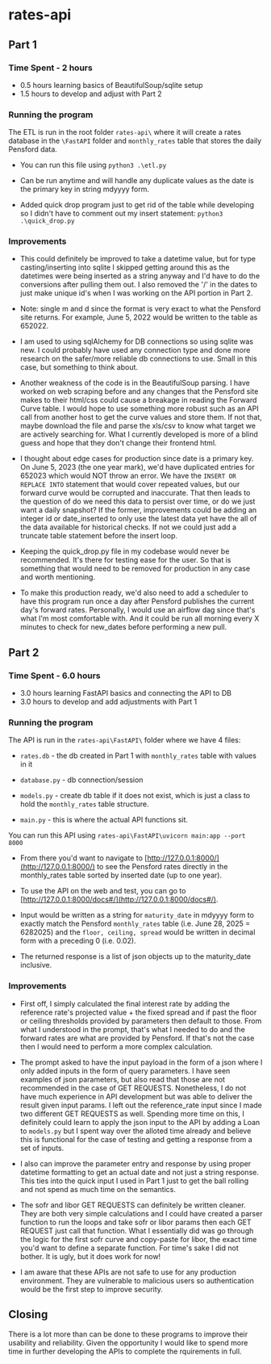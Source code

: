 # rates-api

## Part 1 
### Time Spent - 2 hours
- 0.5 hours learning basics of BeautifulSoup/sqlite setup
- 1.5 hours to develop and adjust with Part 2

### Running the program
The ETL is run in the root folder `rates-api\` where it will create a rates database in the `\FastAPI` folder and `monthly_rates` table that stores the daily Pensford data.

- You can run this file using `python3 .\etl.py`

- Can be run anytime and will handle any duplicate values as the date is the primary key in string mdyyyy form.

- Added quick drop program just to get rid of the table while developing so I didn't have to comment out my insert statement: `python3 .\quick_drop.py`

### Improvements
- This could definitely be improved to take a datetime value, but for type casting/inserting into sqlite I skipped getting around this as the datetimes were being inserted as a string anyway and I'd have to do the conversions after pulling them out. I also removed the '/' in the dates to just make unique id's when I was working on the API portion in Part 2.

- Note: single m and d since the format is very exact to what the Pensford site returns. For example, June 5, 2022 would be written to the table as 652022.

- I am used to using sqlAlchemy for DB connections so using sqlite was new. I could probably have used any connection type and done more research on the safer/more reliable db connections to use. Small in this case, but something to think about.

- Another weakness of the code is in the BeautifulSoup parsing. I have worked on web scraping before and any changes that the Pensford site makes to their html/css could cause a breakage in reading the Forward Curve table. I would hope to use something more robust such as an API call from another host to get the curve values and store them. If not that, maybe download the file and parse the xls/csv to know what target we are actively searching for. What I currently developed is more of a blind guess and hope that they don't change their frontend html.

- I thought about edge cases for production since date is a primary key. On June 5, 2023 (the one year mark), we'd have duplicated entries for 652023 which would NOT throw an error. We have the `INSERT OR REPLACE INTO` statement that would cover repeated values, but our forward curve would be corrupted and inaccurate. That then leads to the question of do we need this data to persist over time, or do we just want a daily snapshot? If the former, improvements could be adding an integer id or date_inserted to only use the latest data yet have the all of the data available for historical checks. If not we could just add a truncate table statement before the insert loop.

- Keeping the quick_drop.py file in my codebase would never be recommended. It's there for testing ease for the user. So that is something that would need to be removed for production in any case and worth mentioning. 

- To make this production ready, we'd also need to add a scheduler to have this program run once a day after Pensford publishes the current day's forward rates. Personally, I would use an airflow dag since that's what I'm most comfortable with. And it could be run all morning every X minutes to check for new_dates before performing a new pull. 

## Part 2
### Time Spent - 6.0 hours
- 3.0 hours learning FastAPI basics and connecting the API to DB
- 3.0 hours to develop and add adjustments with Part 1

### Running the program
The API is run in the `rates-api\FastAPI\` folder where we have 4 files:
- `rates.db` - the db created in Part 1 with `monthly_rates` table with values in it

- `database.py` - db connection/session 

- `models.py` - create db table if it does not exist, which is just a class to hold the `monthly_rates` table structure.

- `main.py` - this is where the actual API functions sit.

You can run this API using `rates-api\FastAPI\uvicorn main:app --port 8000`
- From there you'd want to navigate to [http://127.0.0.1:8000/](http://127.0.0.1:8000/) to see the Pensford rates directly in the monthly_rates table sorted by inserted date (up to one year).

- To use the API on the web and test, you can go to [http://127.0.0.1:8000/docs#/](http://127.0.0.1:8000/docs#/).

- Input would be written as a string for `maturity_date` in mdyyyy form to exactly match the Pensford `monthly_rates` table (i.e. June 28, 2025 = 6282025) and the `floor, ceiling, spread` would be written in decimal form with a preceding 0 (i.e. 0.02).

- The returned response is a list of json objects up to the maturity_date inclusive.

### Improvements
- First off, I simply calculated the final interest rate by adding the reference rate's projected value + the fixed spread and if past the floor or ceiling thresholds provided by parameters then default to those. From what I understood in the prompt, that's what I needed to do and the forward rates are what are provided by Pensford. If that's not the case then I would need to perform a more complex calculation.

- The prompt asked to have the input payload in the form of a json where I only added inputs in the form of query parameters. I have seen examples of json parameters, but also read that those are not recommended in the case of GET REQUESTS. Nonetheless, I do not have much experience in API development but was able to deliver the result given input params. I left out the reference_rate input since I made two different GET REQUESTS as well. Spending more time on this, I definitely could learn to apply the json input to the API by adding a Loan to `models.py` but I spent way over the alloted time already and believe this is functional for the case of testing and getting a response from a set of inputs. 

- I also can improve the parameter entry and response by using proper datetime formatting to get an actual date and not just a string response. This ties into the quick input I used in Part 1 just to get the ball rolling and not spend as much time on the semantics. 

- The sofr and libor GET REQUESTS can definitely be written cleaner. They are both very simple calculations and I could have created a parser function to run the loops and take sofr or libor params then each GET REQUEST just call that function. What I essentially did was go through the logic for the first sofr curve and copy-paste for libor, the exact time you'd want to define a separate function. For time's sake I did not bother. It is ugly, but it does work for now!

- I am aware that these APIs are not safe to use for any production environment. They are vulnerable to malicious users so authentication would be the first step to improve security.

## Closing
There is a lot more than can be done to these programs to improve their usability and reliability. Given the opportunity I would like to spend more time in further developing the APIs to complete the rquirements in full.
